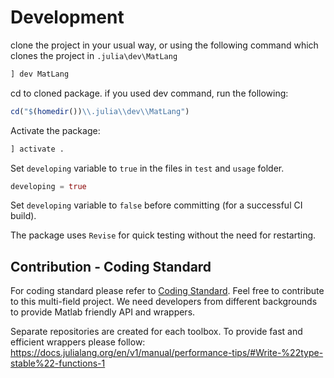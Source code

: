 # Development
clone the project in your usual way, or using the following command which clones the project in `.julia\dev\MatLang`
```julia
] dev MatLang
```
cd to cloned package. if you used dev command, run the following:
```julia
cd("$(homedir())\\.julia\\dev\\MatLang")
```
Activate the package:
```julia
] activate .
```
Set `developing` variable to `true` in the files in `test` and `usage` folder.
```julia
developing = true
```
Set `developing` variable to `false` before committing (for a successful CI build).

The package uses `Revise` for quick testing without the need for restarting.


## Contribution - Coding Standard
For coding standard please refer to [Coding Standard](https://github.com/juliamatlab/Julia-Matlab-Master/blob/master/Coding-Standard.md).
Feel free to contribute to this multi-field project. We need developers from different backgrounds to provide Matlab friendly API and wrappers.

Separate repositories are created for each toolbox. To provide fast and efficient wrappers please follow: https://docs.julialang.org/en/v1/manual/performance-tips/#Write-%22type-stable%22-functions-1